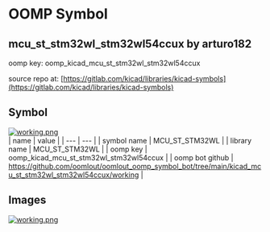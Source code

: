 # OOMP Symbol  
## mcu_st_stm32wl_stm32wl54ccux  by arturo182  
  
oomp key: oomp_kicad_mcu_st_stm32wl_stm32wl54ccux  
  
source repo at: [https://gitlab.com/kicad/libraries/kicad-symbols](https://gitlab.com/kicad/libraries/kicad-symbols)  
## Symbol  
  
[![working.png](working_600.png)](working.png)  
| name | value | 
| --- | --- | 
| symbol name | MCU_ST_STM32WL | 
| library name | MCU_ST_STM32WL | 
| oomp key | oomp_kicad_mcu_st_stm32wl_stm32wl54ccux | 
| oomp bot github | https://github.com/oomlout/oomlout_oomp_symbol_bot/tree/main/kicad_mcu_st_stm32wl_stm32wl54ccux/working | 
## Images  
  
[![working.png](working_140.png)](working.png)  
